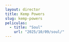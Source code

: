 ```yaml
---
layout: director
title: Kemp Powers
slug: kemp-powers
peliculas:
  - title: "Soul"
    url: "2025/10/09/soul/"
---
```

